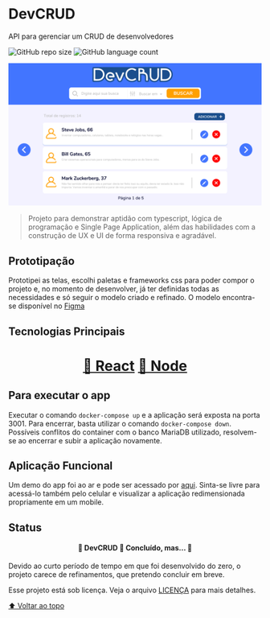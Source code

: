 # DevCRUD
API para gerenciar um CRUD de desenvolvedores

![GitHub repo size](https://img.shields.io/github/repo-size/rhtua/DevCRUD?style=for-the-badge)
![GitHub language count](https://img.shields.io/github/languages/count/rhtua/DevCRUD?style=for-the-badge)


<img src="screenshot.png" alt="Tela inicial">

> Projeto para demonstrar aptidão com typescript, lógica de programação e Single Page Application, além das habilidades com a construção de UX e UI de forma responsiva e agradável.

## Prototipação

Prototipei as telas, escolhi paletas e frameworks css para poder compor o projeto e, no momento de desenvolver, já ter definidas todas as necessidades e só seguir o modelo criado e refinado. O modelo encontra-se disponível no [Figma](https://www.figma.com/file/6YFqx5xv9ftVflrMam1JcZ/DevCRUD?node-id=0%3A1)


## Tecnologias Principais
<h1 align="center">
    <a href="https://pt-br.reactjs.org/">🔗 React</a>
    <a href="https://nodejs.org/pt-br/">🔗 Node</a>
</h1>

## Para executar o app

Executar o comando `docker-compose up` e a aplicação será exposta na porta 3001. Para encerrar, basta utilizar o comando `docker-compose down`. Possíveis conflitos do container com o banco MariaDB utilizado, resolvem-se ao encerrar e subir a aplicação novamente.

## Aplicação Funcional

Um demo do app foi ao ar e pode ser acessado por [aqui](https://dev.rhtua.com.br/). Sinta-se livre para acessá-lo também pelo celular e visualizar a aplicação redimensionada propriamente em um mobile.

## Status
<h4 align="center"> 
	🚧  DevCRUD 🚀 Concluído, mas...  🚧
</h4>
Devido ao curto período de tempo em que foi desenvolvido do zero, o projeto carece de refinamentos, que pretendo concluir em breve.


Esse projeto está sob licença. Veja o arquivo [LICENÇA](LICENSE.md) para mais detalhes.

[⬆ Voltar ao topo](#DevCRUD)<br>


